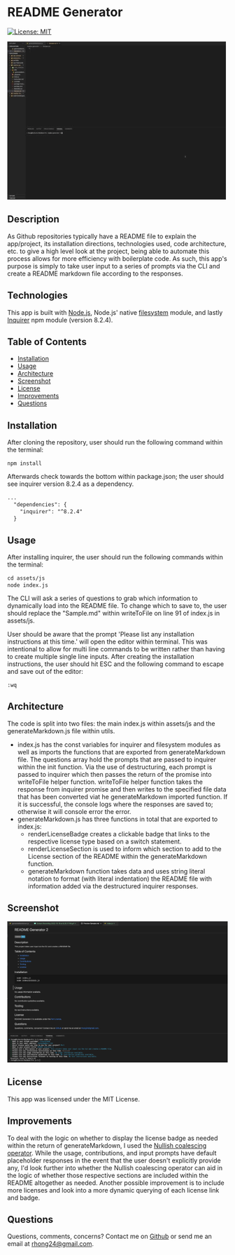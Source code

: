 # README Generator

[![License: MIT](https://img.shields.io/badge/License-MIT-yellow.svg)](https://opensource.org/licenses/MIT)

![README-generator.gif](./assets/images/screen_recording.gif)

## Description
As Github repositories typically have a README file to explain the app/project, its installation directions, technologies used, code architecture, etc. to give a high level look at the project, being able to automate this process allows for more efficiency with boilerplate code. As such, this app's purpose is simply to take user input to a series of prompts via the CLI and create a README markdown file according to the responses. 


## Technologies
This app is built with [Node.js](https://nodejs.org/en/), Node.js' native [filesystem](https://nodejs.org/api/fs.html) module, and lastly [Inquirer](https://www.npmjs.com/package/inquirer) npm module (version 8.2.4).


## Table of Contents
  - [Installation](#installation)
  - [Usage](#usage)
  - [Architecture](#architecture)
  - [Screenshot](#screenshot)
  - [License](#license)
  - [Improvements](#improvements)
  - [Questions](#questions)


## Installation

After cloning the repository, user should run the following command within the terminal:
```
npm install
```
Afterwards check towards the bottom within package.json; the user should see inquirer version 8.2.4 as a dependency.

```
...
  "dependencies": {
    "inquirer": "^8.2.4"
  }
```

## Usage
After installing inquirer, the user should run the following commands within the terminal:
```
cd assets/js
node index.js
```
The CLI will ask a series of questions to grab which information to dynamically load into the README file. To change which to save to, the user should replace the "Sample.md" within writeToFile on line 91 of index.js in assets/js.

User should be aware that the prompt 'Please list any installation instructions at this time.' will open the editor within terminal. This was intentional to allow for multi line commands to be written rather than having to create multiple single line inputs. After creating the installation instructions, the user should hit ESC and the following command to escape and save out of the editor:
```
:wq
```


## Architecture
The code is split into two files: the main index.js within assets/js and the generateMarkdown.js file within utils. 
  * index.js has the const variables for inquirer and filesystem modules as well as imports the functions that are exported from generateMarkdown file. The questions array hold the prompts that are passed to inquirer within the init function. Via the use of destructuring, each prompt is passed to inquirer which then passes the return of the promise into writeToFile helper function. writeToFile helper function takes the response from inquirer promise and then writes to the specified file data that has been converted viat he generateMarkdown imported function. If it is successful, the console logs where the responses are saved to; otherwise it will console error the error.
  * generateMarkdown.js has three functions in total that are exported to index.js:
    - renderLicenseBadge creates a clickable badge that links to the respective license type based on a switch statement.
    - renderLicenseSection is used to inform which section to add to the License section of the README within the generateMarkdown function.
    - generateMarkdown function takes data and uses string literal notation to format (with literal indentation) the README file with information added via the destructured inquirer responses.


## Screenshot
![screenshot](./assets/images/screenshot.png)


## License
This app was licensed under the MIT License.


## Improvements
To deal with the logic on whether to display the license badge as needed within the return of generateMarkdown, I used the [Nullish coalescing operator](https://developer.mozilla.org/en-US/docs/Web/JavaScript/Reference/Operators/Nullish_coalescing_operator). While the usage, contributions, and input prompts have default placeholder responses in the event that the user doesn't explicitly provide any, I'd look further into whether the Nullish coalescing operator can aid in the logic of whether those respective sections are included within the README altogether as needed. Another possible improvement is to include more licenses and look into a more dynamic querying of each license link and badge.


## Questions
Questions, comments, concerns? Contact me on [Github](https://github.com/${username}) or send me an email at rhong24@gmail.com.
